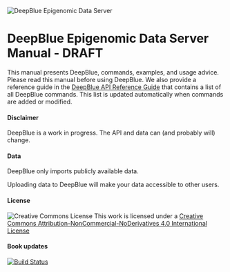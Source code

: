 ![DeepBlue Epigenomic Data Server](http://deepblue.mpi-inf.mpg.de/imgs/deepblue_alt.png)



# DeepBlue Epigenomic Data Server Manual - DRAFT
This manual presents DeepBlue, commands, examples, and usage advice.
Please read this manual before using DeepBlue.
We also provide a reference guide in the [DeepBlue API Reference Guide](http://deepblue.mpi-inf.mpg.de/api.html) that contains a list of all DeepBlue commands. This list is updated automatically when commands are added or modified.

#### Disclaimer

DeepBlue is a work in progress. The API and data can (and probably will) change.


#### Data

DeepBlue only imports publicly available data.

Uploading data to DeepBlue will make your data accessible to other users.

#### License

![Creative Commons License](https://i.creativecommons.org/l/by-nc-nd/4.0/88x31.png)
This work is licensed under a [Creative Commons Attribution-NonCommercial-NoDerivatives 4.0 International License](http://creativecommons.org/licenses/by-nc-nd/4.0/)

#### Book updates
[![Build Status](https://www.gitbook.io/button/status/book/felipealbrecht/deepblue-epigenomic-data-server-manual)](https://www.gitbook.io/book/felipealbrecht/deepblue-epigenomic-data-server-manual/activity)
